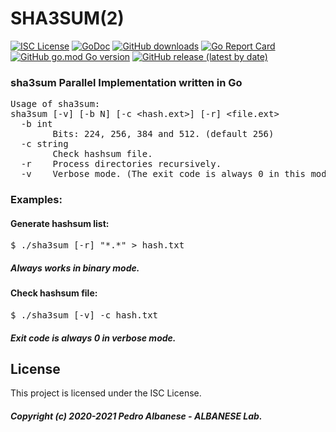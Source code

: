 # SHA3SUM(2)
[![ISC License](http://img.shields.io/badge/license-ISC-blue.svg)](https://github.com/pedroalbanese/sha3sum/blob/master/LICENSE.md) 
[![GoDoc](https://godoc.org/github.com/pedroalbanese/sha3sum?status.png)](http://godoc.org/github.com/pedroalbanese/sha3sum)
[![GitHub downloads](https://img.shields.io/github/downloads/pedroalbanese/sha3sum/total.svg?logo=github&logoColor=white)](https://github.com/pedroalbanese/sha3sum/releases)
[![Go Report Card](https://goreportcard.com/badge/github.com/pedroalbanese/sha3sum)](https://goreportcard.com/report/github.com/pedroalbanese/sha3sum)
[![GitHub go.mod Go version](https://img.shields.io/github/go-mod/go-version/pedroalbanese/sha3sum)](https://golang.org)
[![GitHub release (latest by date)](https://img.shields.io/github/v/release/pedroalbanese/sha3sum)](https://github.com/pedroalbanese/sha3sum/releases)
### sha3sum Parallel Implementation written in Go

<PRE>Usage of sha3sum:
sha3sum [-v] [-b N] [-c &lt;hash.ext&gt;] [-r] &lt;file.ext&gt;
  -b int
        Bits: 224, 256, 384 and 512. (default 256)
  -c string
        Check hashsum file.
  -r    Process directories recursively.
  -v    Verbose mode. (The exit code is always 0 in this mode)</PRE>
  
### Examples:

#### Generate hashsum list:
<pre>
$ ./sha3sum [-r] "*.*" > hash.txt
</pre>
##### Always works in binary mode. 

#### Check hashsum file:
<pre>
$ ./sha3sum [-v] -c hash.txt
</pre>
##### Exit code is always 0 in verbose mode. 

## License

This project is licensed under the ISC License.
##### Copyright (c) 2020-2021 Pedro Albanese - ALBANESE Lab.
